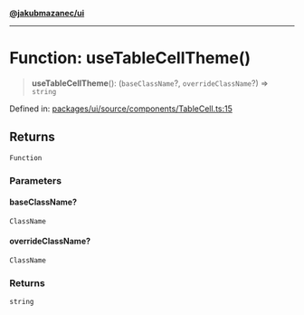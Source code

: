 [**@jakubmazanec/ui**](../README.md)

---

# Function: useTableCellTheme()

> **useTableCellTheme**(): (`baseClassName`?, `overrideClassName`?) => `string`

Defined in:
[packages/ui/source/components/TableCell.ts:15](https://github.com/jakubmazanec/tools/blob/4a8f82fa13ce52bb52e412e9ac98b543cce14fc2/packages/ui/source/components/TableCell.ts#L15)

## Returns

`Function`

### Parameters

#### baseClassName?

`ClassName`

#### overrideClassName?

`ClassName`

### Returns

`string`
